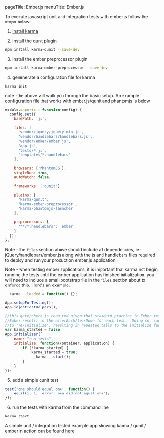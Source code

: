 pageTitle: Ember.js
menuTitle: Ember.js

To execute javascript unit and integration tests with ember.js follow the steps below:

1. [install karma]

2. install the qunit plugin

  ```bash
  npm install karma-qunit --save-dev
  ```

3. install the ember preprocessor plugin

  ```bash
  npm install karma-ember-preprocessor --save-dev
  ```

4. genenerate a configuration file for karma
  ```bash
  karma init
  ```
  note -the above will walk you through the basic setup. An example configuration file that works with ember.js/qunit and phantomjs is below

  ```javascript
  module.exports = function(config) {
    config.set({
      basePath: 'js',

      files: [
        'vendor/jquery/jquery.min.js',
        'vendor/handlebars/handlebars.js',
        'vendor/ember/ember.js',
        'app.js',
        'tests/*.js',
        'templates/*.handlebars'
      ],

      browsers: ['PhantomJS'],
      singleRun: true,
      autoWatch: false,

      frameworks: ['qunit'],

      plugins: [
        'karma-qunit',
        'karma-ember-preprocessor',
        'karma-phantomjs-launcher'
      ],

      preprocessors: {
        '**/*.handlebars': 'ember'
      }
    });
  };
  ```

  Note - the `files` section above should include all dependencies, ie- jQuery/handlebars/ember.js along with the js and handlebars files required to deploy and run your production ember.js application

  Note - when testing ember applications, it is important that karma not begin running the tests until the ember application has finished initialization.  you will need to include a small bootstrap file in the `files` section about to enforce this.  Here's an example:
  ```javascript
  __karma__.loaded = function() {};

  App.setupForTesting();
  App.injectTestHelpers();

  //this gate/check is required given that standard practice in Ember tests to is to call
  //Ember.reset() in the afterEach/tearDown for each test.  Doing so, causes the application
  //to 're-initialize', resulting in repeated calls to the initialize function below
  var karma_started = false;
  App.initializer({
      name: "run tests",
      initialize: function(container, application) {
          if (!karma_started) {
              karma_started = true;
              __karma__.start();
          }
      }
  });
  ```

5. add a simple qunit test

  ```javascript
  test('one should equal one', function() {
      equal(1, 1, 'error: one did not equal one');
  });
  ```

6. run the tests with karma from the command line
  ```bash
  karma start
  ```

A simple unit / integration tested example app showing karma / qunit / ember in action can be found [here]

[install karma]: ../intro/installation.html
[here]: https://github.com/toranb/ember-testing-example
